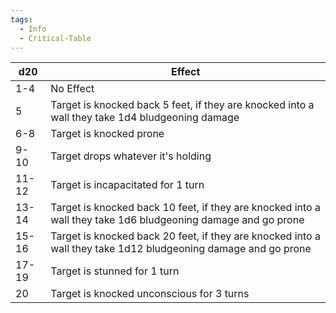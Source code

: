 ```yaml
---
tags:
  - Info
  - Critical-Table
---
```


| d20   | Effect                                                                                                         |
| ----- | -------------------------------------------------------------------------------------------------------------- |
| 1-4   | No Effect                                                                                                      |
| 5     | Target is knocked back 5 feet, if they are knocked into a wall they take 1d4 bludgeoning damage                |
| 6-8   | Target is knocked prone                                                                                        |
| 9-10  | Target drops whatever it's holding                                                                             |
| 11-12 | Target is incapacitated for 1 turn                                                                             |
| 13-14 | Target is knocked back 10 feet, if they are knocked into a wall they take 1d6 bludgeoning damage and go prone  |
| 15-16 | Target is knocked back 20 feet, if they are knocked into a wall they take 1d12 bludgeoning damage and go prone |
| 17-19 | Target is stunned for 1 turn                                                                                   |
| 20    | Target is knocked unconscious for 3 turns                                                                      |

